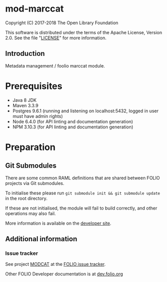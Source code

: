 # mod-marccat

Copyright (C) 2017-2018 The Open Library Foundation

This software is distributed under the terms of the Apache License,
Version 2.0. See the file "[LICENSE](LICENSE)" for more information.

## Introduction

Metadata management / foolio marccat module.

# Prerequisites

* Java 8 JDK
* Maven 3.3.9
* Postgres 9.6.1 (running and listening on localhost:5432, logged in user must have admin rights)
* Node 6.4.0 (for API linting and documentation generation)
* NPM 3.10.3 (for API linting and documentation generation)

# Preparation

## Git Submodules

There are some common RAML definitions that are shared between FOLIO projects via Git submodules.

To initialise these please run `git submodule init && git submodule update` in the root directory.

If these are not initialised, the module will fail to build correctly, and other operations may also fail.

More information is available on the [developer site](https://dev.folio.org/guides/developer-setup/#update-git-submodules).

## Additional information

### Issue tracker

See project [MODCAT](https://issues.folio.org/browse/MODCAT)
at the [FOLIO issue tracker](https://dev.folio.org/guidelines/issue-tracker).

Other FOLIO Developer documentation is at [dev.folio.org](https://dev.folio.org/)
